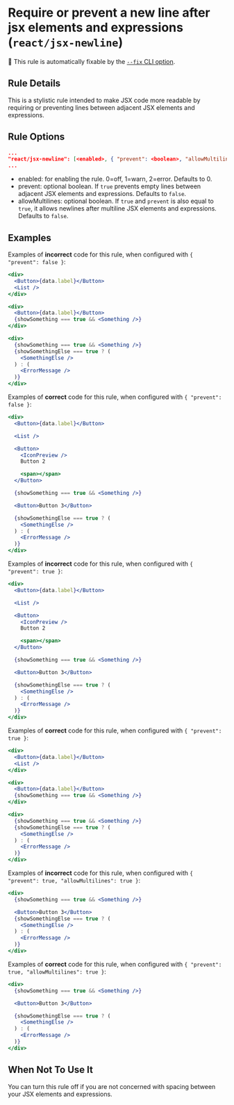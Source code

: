 # Require or prevent a new line after jsx elements and expressions (`react/jsx-newline`)

🔧 This rule is automatically fixable by the [`--fix` CLI option](https://eslint.org/docs/latest/user-guide/command-line-interface#--fix).

<!-- end auto-generated rule header -->

## Rule Details

This is a stylistic rule intended to make JSX code more readable by requiring or preventing lines between adjacent JSX elements and expressions.

## Rule Options

```json
...
"react/jsx-newline": [<enabled>, { "prevent": <boolean>, "allowMultilines": <boolean> }]
...
```

- enabled: for enabling the rule. 0=off, 1=warn, 2=error. Defaults to 0.
- prevent: optional boolean. If `true` prevents empty lines between adjacent JSX elements and expressions. Defaults to `false`.
- allowMultilines: optional boolean. If `true` and `prevent` is also equal to `true`, it allows newlines after multiline JSX elements and expressions. Defaults to `false`.

## Examples

Examples of **incorrect** code for this rule, when configured with `{ "prevent": false }`:

```jsx
<div>
  <Button>{data.label}</Button>
  <List />
</div>
```

```jsx
<div>
  <Button>{data.label}</Button>
  {showSomething === true && <Something />}
</div>
```

```jsx
<div>
  {showSomething === true && <Something />}
  {showSomethingElse === true ? (
    <SomethingElse />
  ) : (
    <ErrorMessage />
  )}
</div>
```

Examples of **correct** code for this rule, when configured with `{ "prevent": false }`:

```jsx
<div>
  <Button>{data.label}</Button>

  <List />

  <Button>
    <IconPreview />
    Button 2

    <span></span>
  </Button>

  {showSomething === true && <Something />}

  <Button>Button 3</Button>

  {showSomethingElse === true ? (
    <SomethingElse />
  ) : (
    <ErrorMessage />
  )}
</div>
```

Examples of **incorrect** code for this rule, when configured with `{ "prevent": true }`:

```jsx
<div>
  <Button>{data.label}</Button>

  <List />

  <Button>
    <IconPreview />
    Button 2

    <span></span>
  </Button>

  {showSomething === true && <Something />}

  <Button>Button 3</Button>

  {showSomethingElse === true ? (
    <SomethingElse />
  ) : (
    <ErrorMessage />
  )}
</div>
```

Examples of **correct** code for this rule, when configured with `{ "prevent": true }`:

```jsx
<div>
  <Button>{data.label}</Button>
  <List />
</div>
```

```jsx
<div>
  <Button>{data.label}</Button>
  {showSomething === true && <Something />}
</div>
```

```jsx
<div>
  {showSomething === true && <Something />}
  {showSomethingElse === true ? (
    <SomethingElse />
  ) : (
    <ErrorMessage />
  )}
</div>
```

Examples of **incorrect** code for this rule, when configured with `{ "prevent": true, "allowMultilines": true }`:

```jsx
<div>
  {showSomething === true && <Something />}

  <Button>Button 3</Button>
  {showSomethingElse === true ? (
    <SomethingElse />
  ) : (
    <ErrorMessage />
  )}
</div>
```

Examples of **correct** code for this rule, when configured with `{ "prevent": true, "allowMultilines": true }`:

```jsx
<div>
  {showSomething === true && <Something />}

  <Button>Button 3</Button>

  {showSomethingElse === true ? (
    <SomethingElse />
  ) : (
    <ErrorMessage />
  )}
</div>
```

## When Not To Use It

You can turn this rule off if you are not concerned with spacing between your JSX elements and expressions.
